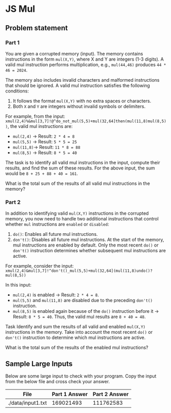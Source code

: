 # JS Mul

## Problem statement

### Part 1

You are given a corrupted memory (input). The memory contains instructions in the form `mul(X,Y)`, where X and Y are integers (1-3 digits). A valid mul instruction performs multiplication, e.g., `mul(44,46)` produces `44 * 46 = 2024`.

The memory also includes invalid characters and malformed instructions that should be ignored. A valid mul instruction satisfies the following conditions:

1. It follows the format `mul(X,Y)` with no extra spaces or characters.
2. Both `X` and `Y` are integers without invalid symbols or delimiters.

For example, from the input:
`xmul(2,4)%&mul[3,7]!@^do_not_mul(5,5)+mul(32,64]then(mul(11,8)mul(8,5))`,
the valid mul instructions are:

- `mul(2,4)` → Result: `2 * 4 = 8`
- `mul(5,5)` → Result: `5 * 5 = 25`
- `mul(11,8)`→ Result: `11 * 8 = 88`
- `mul(8,5)` → Result: `8 * 5 = 40`

The task is to identify all valid mul instructions in the input, compute their results, and find the sum of these results. For the above input, the sum would be `8 + 25 + 88 + 40 = 161`.

What is the total sum of the results of all valid mul instructions in the memory?

### Part 2

In addition to identifying valid `mul(X,Y)` instructions in the corrupted memory, you now need to handle two additional instructions that control whether `mul` instructions are `enabled` or `disabled`:

1. `do()`: Enables all future mul instructions.
2. `don't()`: Disables all future mul instructions.
   At the start of the memory, mul instructions are enabled by default. Only the most recent `do()` or `don't()` instruction determines whether subsequent mul instructions are active.

For example, consider the input:
`xmul(2,4)&mul[3,7]!^don't()_mul(5,5)+mul(32,64](mul(11,8)undo()?mul(8,5))`

In this input:

- `mul(2,4)` is enabled → Result: `2 * 4 = 8`.
- `mul(5,5)` and `mul(11,8)` are disabled due to the preceding `don't()` instruction.
- `mul(8,5)` is enabled again because of the `do()` instruction before it → Result: `8 * 5 = 40`.
  Thus, the valid mul results are `8 + 40 = 48`.

Task
Identify and sum the results of all valid and enabled `mul(X,Y)` instructions in the memory. Take into account the most recent `do()` or `don't()` instruction to determine which mul instructions are active.

What is the total sum of the results of the enabled mul instructions?

## Sample Large Inputs

Below are some large input to check with your program. Copy the input from the below file and cross check your answer.

| File              | Part 1 Answer | Part 2 Answer |
| ----------------- | ------------- | ------------- |
| ./data/input1.txt | 169021493     | 111762583     |

